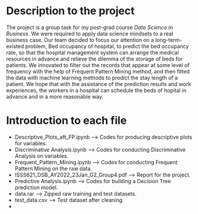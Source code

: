 # Description to the project
The project is a group task for my post-grad course _Data Science in Business_. We were required to apply data science mindsets to a real business case. 
Our team decided to focus our attention on a long-term-existed problem, Bed occupancy of hospital, to predict the bed occupancy rate, so that the hospital management system can arrange the medical resources in advance and relieve the dilemma of the storage of beds for patients.
We innovated to filter out the records that appear at some level of frequency with the help of Frequent Pattern Mining method, and then fitted the data with machine learning methods to predict the stay length of a patient. We hope that with the assistance of the prediction results and work experiences, the workers in a hospital can schedule the beds of hopital in advance and in a more reasonable way.
# Introduction to each file
- Descriptive_Plots_aft_FP.ipynb --> Codes for producing descriptive plots for variables.
- Discriminative Analysis.ipynb --> Codes for conducting Discriminative Analysis on variables.
- Frequent_Pattern_Mining.ipynb --> Codes for conducting Frequent Pattern Mining on the raw data.
- ISSS621_DSB_AY2022_23Jan_G2_Group4.pdf --> Report for the project.
- Predictive Analysis.ipynb --> Codes for building a Decision Tree prediction model.
- data.rar --> Zipped raw training and test datasets.
- test_data.csv --> Test dataset after cleaning.
- 

